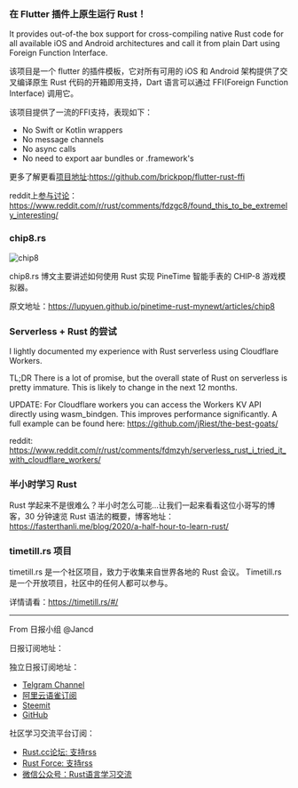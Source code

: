 ### 在 Flutter 插件上原生运行 Rust！

It provides out-of-the box support for cross-compiling native Rust code for all available iOS and Android architectures and call it from plain Dart using Foreign Function Interface.

该项目是一个 flutter 的插件模板，它对所有可用的 iOS 和 Android 架构提供了交叉编译原生 Rust 代码的开箱即用支持，Dart 语言可以通过 FFI(Foreign Function Interface) 调用它。

该项目提供了一流的FFI支持，表现如下：

- No Swift or Kotlin wrappers
- No message channels
- No async calls
- No need to export aar bundles or .framework's

更多了解更看[项目地址](https://github.com/brickpop/flutter-rust-ffi):https://github.com/brickpop/flutter-rust-ffi

reddit上[参与讨论](https://www.reddit.com/r/rust/comments/fdzgc8/found_this_to_be_extremely_interesting/)：https://www.reddit.com/r/rust/comments/fdzgc8/found_this_to_be_extremely_interesting/

### chip8.rs

![chip8](http://q691wklq3.bkt.clouddn.com/chip8-invaders.jpg)

chip8.rs 博文主要讲述如何使用 Rust 实现 PineTime 智能手表的 CHIP-8 游戏模拟器。

原文地址：https://lupyuen.github.io/pinetime-rust-mynewt/articles/chip8

### Serverless + Rust 的尝试

I lightly documented my experience with Rust serverless using Cloudflare Workers.

TL;DR There is a lot of promise, but the overall state of Rust on serverless is pretty immature. This is likely to change in the next 12 months.

UPDATE: For Cloudflare workers you can access the Workers KV API directly using wasm_bindgen. This improves performance significantly. A full example can be found here: https://github.com/jRiest/the-best-goats/

reddit: https://www.reddit.com/r/rust/comments/fdmzyh/serverless_rust_i_tried_it_with_cloudflare_workers/


### 半小时学习 Rust

Rust 学起来不是很难么？半小时怎么可能...让我们一起来看看这位小哥写的博客，30 分钟速览 Rust 语法的概要，博客地址：https://fasterthanli.me/blog/2020/a-half-hour-to-learn-rust/

### timetill.rs 项目

timetill.rs 是一个社区项目，致力于收集来自世界各地的 Rust 会议。 Timetill.rs 是一个开放项目，社区中的任何人都可以参与。

详情请看：https://timetill.rs/#/


---

From 日报小组 @Jancd

日报订阅地址：

独立日报订阅地址：
- [Telgram Channel](https://t.me/rust_daily_news )
- [阿里云语雀订阅](https://www.yuque.com/chaosbot/rustnews)
- [Steemit](https://steemit.com/@blackanger)
- [GitHub](https://github.com/RustStudy/rust_daily_news)

社区学习交流平台订阅：
- [Rust.cc论坛: 支持rss](https://rust.cc)
- [Rust Force: 支持rss](https://rustforce.net/)
- [微信公众号：Rust语言学习交流](https://rust.cc/article?id=ed7c9379-d681-47cb-9532-0db97d883f62)
